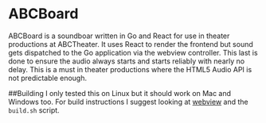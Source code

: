 ABCBoard
========

ABCBoard is a soundboar written in Go and React for use in theater productions at ABCTheater. It uses React to render the frontend but sound gets dispatched to the Go application via the webview controller. This last is done to ensure the audio always starts and starts reliably with nearly no delay. This is a must in theater productions where the HTML5 Audio API is not predictable enough.

##Building
I only tested this on Linux but it should work on Mac and Windows too. For build instructions I suggest looking at [webview](https://github.com/zserge/webview) and the `build.sh` script.